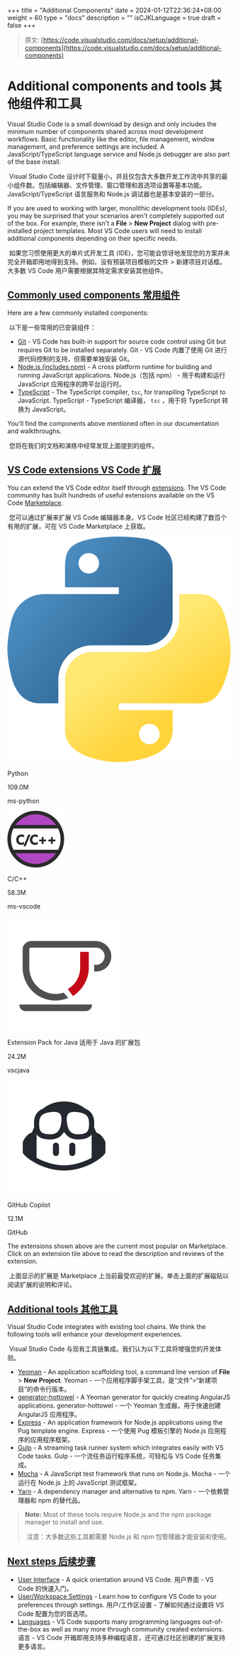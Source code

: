+++
title = "Additional Components"
date = 2024-01-12T22:36:24+08:00
weight = 60
type = "docs"
description = ""
isCJKLanguage = true
draft = false
+++

> 原文: [https://code.visualstudio.com/docs/setup/additional-components](https://code.visualstudio.com/docs/setup/additional-components)

# Additional components and tools 其他组件和工具



Visual Studio Code is a small download by design and only includes the minimum number of components shared across most development workflows. Basic functionality like the editor, file management, window management, and preference settings are included. A JavaScript/TypeScript language service and Node.js debugger are also part of the base install.

​​	Visual Studio Code 设计时下载量小，并且仅包含大多数开发工作流中共享的最小组件数。包括编辑器、文件管理、窗口管理和首选项设置等基本功能。JavaScript/TypeScript 语言服务和 Node.js 调试器也是基本安装的一部分。

If you are used to working with larger, monolithic development tools (IDEs), you may be surprised that your scenarios aren't completely supported out of the box. For example, there isn't a **File** > **New Project** dialog with pre-installed project templates. Most VS Code users will need to install additional components depending on their specific needs.

​​	如果您习惯使用更大的单片式开发工具 (IDE)，您可能会惊讶地发现您的方案并未完全开箱即用地得到支持。例如，没有预装项目模板的文件 > 新建项目对话框。大多数 VS Code 用户需要根据其特定需求安装其他组件。

## [Commonly used components 常用组件](https://code.visualstudio.com/docs/setup/additional-components#_commonly-used-components)

Here are a few commonly installed components:

​​	以下是一些常用的已安装组件：

- [Git](https://git-scm.com/download) - VS Code has built-in support for source code control using Git but requires Git to be installed separately.
  Git - VS Code 内置了使用 Git 进行源代码控制的支持，但需要单独安装 Git。
- [Node.js (includes npm)](https://nodejs.org/) - A cross platform runtime for building and running JavaScript applications.
  Node.js（包括 npm） - 用于构建和运行 JavaScript 应用程序的跨平台运行时。
- [TypeScript](https://www.typescriptlang.org/) - The TypeScript compiler, `tsc`, for transpiling TypeScript to JavaScript.
  TypeScript - TypeScript 编译器， `tsc` ，用于将 TypeScript 转换为 JavaScript。

You'll find the components above mentioned often in our documentation and walkthroughs.

​​	您将在我们的文档和演练中经常发现上面提到的组件。

## [VS Code extensions VS Code 扩展](https://code.visualstudio.com/docs/setup/additional-components#_vs-code-extensions)

You can extend the VS Code editor itself through [extensions](https://code.visualstudio.com/docs/editor/extension-marketplace). The VS Code community has built hundreds of useful extensions available on the VS Code [Marketplace](https://marketplace.visualstudio.com/VSCode).

​​	您可以通过扩展来扩展 VS Code 编辑器本身。VS Code 社区已经构建了数百个有用的扩展，可在 VS Code Marketplace 上获取。

![Python](./AdditionalComponents_img/Microsoft.VisualStudio.Services.Icons.png)

Python

109.0M

ms-python

![C/C++](./AdditionalComponents_img/Microsoft.VisualStudio.Services.Icons-1705074104129-12.png)

C/C++

58.3M

ms-vscode

![Extension Pack for Java](./AdditionalComponents_img/Microsoft.VisualStudio.Services.Icons-1705074104129-13.png)

Extension Pack for Java
适用于 Java 的扩展包

24.2M

vscjava

![GitHub Copilot](./AdditionalComponents_img/Microsoft.VisualStudio.Services.Icons-1705074104129-14.png)

GitHub Copilot

12.1M

GitHub

The extensions shown above are the current most popular on Marketplace. Click on an extension tile above to read the description and reviews of the extension.

​​	上面显示的扩展是 Marketplace 上当前最受欢迎的扩展。单击上面的扩展磁贴以阅读扩展的说明和评论。

## [Additional tools 其他工具](https://code.visualstudio.com/docs/setup/additional-components#_additional-tools)

Visual Studio Code integrates with existing tool chains. We think the following tools will enhance your development experiences.

​​	Visual Studio Code 与现有工具链集成。我们认为以下工具将增强您的开发体验。

- [Yeoman](https://yeoman.io/) - An application scaffolding tool, a command line version of **File** > **New Project**.
  Yeoman - 一个应用程序脚手架工具，是“文件”>“新建项目”的命令行版本。
- [generator-hottowel](https://github.com/johnpapa/generator-hottowel) - A Yeoman generator for quickly creating AngularJS applications.
  generator-hottowel - 一个 Yeoman 生成器，用于快速创建 AngularJS 应用程序。
- [Express](https://expressjs.com/) - An application framework for Node.js applications using the Pug template engine.
  Express - 一个使用 Pug 模板引擎的 Node.js 应用程序的应用程序框架。
- [Gulp](https://gulpjs.com/) - A streaming task runner system which integrates easily with VS Code tasks.
  Gulp - 一个流任务运行程序系统，可轻松与 VS Code 任务集成。
- [Mocha](https://mochajs.org/) - A JavaScript test framework that runs on Node.js.
  Mocha - 一个运行在 Node.js 上的 JavaScript 测试框架。
- [Yarn](https://yarnpkg.com/) - A dependency manager and alternative to npm.
  Yarn - 一个依赖管理器和 npm 的替代品。

> **Note:** Most of these tools require Node.js and the npm package manager to install and use.
>
> ​​	注意：大多数这些工具都需要 Node.js 和 npm 包管理器才能安装和使用。

## [Next steps 后续步骤](https://code.visualstudio.com/docs/setup/additional-components#_next-steps)

- [User Interface](https://code.visualstudio.com/docs/getstarted/userinterface) - A quick orientation around VS Code.
  用户界面 - VS Code 的快速入门。
- [User/Workspace Settings](https://code.visualstudio.com/docs/getstarted/settings) - Learn how to configure VS Code to your preferences through settings.
  用户/工作区设置 - 了解如何通过设置将 VS Code 配置为您的首选项。
- [Languages](https://code.visualstudio.com/docs/languages/overview) - VS Code supports many programming languages out-of-the-box as well as many more through community created extensions.
  语言 - VS Code 开箱即用支持多种编程语言，还可通过社区创建的扩展支持更多语言。
